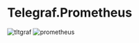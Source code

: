 # Telegraf.Prometheus
![tltgraf](https://user-images.githubusercontent.com/108336051/235151472-1e4f4380-99e4-43e4-bc35-36af374fb765.png)
![prometheus](https://user-images.githubusercontent.com/108336051/235151488-3096f174-b80d-4dea-8860-ce800be0f71e.png)

